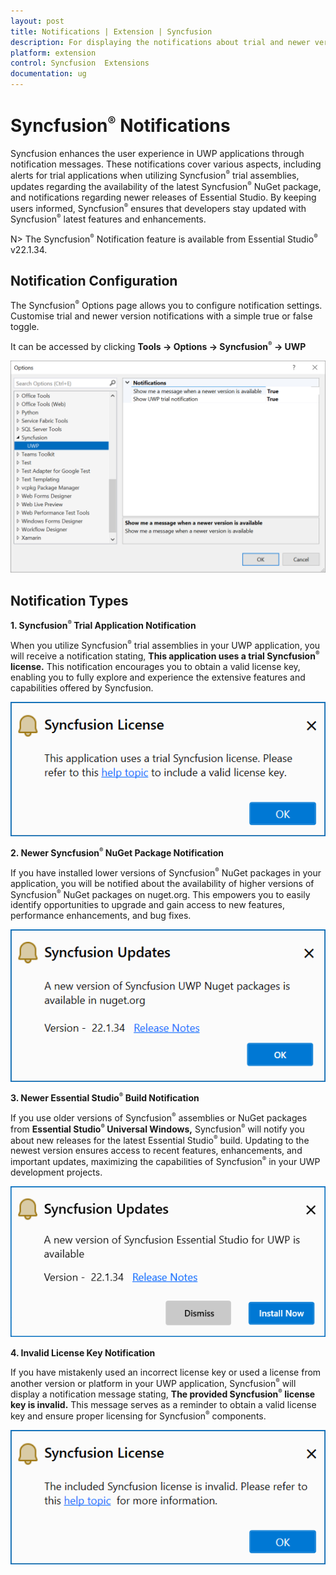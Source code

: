 ```yaml
---
layout: post
title: Notifications | Extension | Syncfusion
description: For displaying the notifications about trial and newer version update information for Syncfusion  applications.
platform: extension
control: Syncfusion  Extensions
documentation: ug
---
```


# Syncfusion<sup style="font-size:70%">&reg;</sup>  Notifications

Syncfusion enhances the user experience in UWP applications through notification messages. These notifications cover various aspects, including alerts for trial applications when utilizing Syncfusion<sup style="font-size:70%">&reg;</sup>  trial assemblies, updates regarding the availability of the latest Syncfusion<sup style="font-size:70%">&reg;</sup>  NuGet package, and notifications regarding newer releases of Essential Studio. By keeping users informed, Syncfusion<sup style="font-size:70%">&reg;</sup>  ensures that developers stay updated with Syncfusion<sup style="font-size:70%">&reg;</sup>  latest features and enhancements.

N> The Syncfusion<sup style="font-size:70%">&reg;</sup>  Notification feature is available from Essential Studio<sup style="font-size:70%">&reg;</sup>  v22.1.34.

## Notification Configuration

The Syncfusion<sup style="font-size:70%">&reg;</sup>  Options page allows you to configure notification settings. Customise trial and newer version notifications with a simple true or false toggle.

It can be accessed by clicking **Tools -> Options -> Syncfusion<sup style="font-size:70%">&reg;</sup>  -> UWP**

![Option Page](images/uwp-optionPage.png)

## Notification Types

**1. Syncfusion<sup style="font-size:70%">&reg;</sup>  Trial Application Notification**

When you utilize Syncfusion<sup style="font-size:70%">&reg;</sup>  trial assemblies in your UWP application, you will receive a notification stating, **This application uses a trial Syncfusion<sup style="font-size:70%">&reg;</sup>  license.** This notification encourages you to obtain a valid license key, enabling you to fully explore and experience the extensive features and capabilities offered by Syncfusion.

![Trial Notification](images/uwp-trial.png)

**2. Newer Syncfusion<sup style="font-size:70%">&reg;</sup>  NuGet Package Notification**

If you have installed lower versions of Syncfusion<sup style="font-size:70%">&reg;</sup>  NuGet packages in your application, you will be notified about the availability of higher versions of Syncfusion<sup style="font-size:70%">&reg;</sup>  NuGet packages on nuget.org. This empowers you to easily identify opportunities to upgrade and gain access to new features, performance enhancements, and bug fixes.

![NuGet Notification](images/uwp-nuget.png)

**3. Newer Essential Studio<sup style="font-size:70%">&reg;</sup>  Build Notification**

If you use older versions of Syncfusion<sup style="font-size:70%">&reg;</sup>  assemblies or NuGet packages from **Essential Studio<sup style="font-size:70%">&reg;</sup> Universal Windows,** Syncfusion<sup style="font-size:70%">&reg;</sup>  will notify you about new releases for the latest Essential Studio<sup style="font-size:70%">&reg;</sup>  build. Updating to the newest version ensures access to recent features, enhancements, and important updates, maximizing the capabilities of Syncfusion<sup style="font-size:70%">&reg;</sup>  in your UWP development projects.

![Build Notification](images/uwp-build.png)

**4. Invalid License Key Notification**

If you have mistakenly used an incorrect license key or used a license from another version or platform in your UWP application, Syncfusion<sup style="font-size:70%">&reg;</sup>  will display a notification message stating, **The provided Syncfusion<sup style="font-size:70%">&reg;</sup>  license key is invalid.** This message serves as a reminder to obtain a valid license key and ensure proper licensing for Syncfusion<sup style="font-size:70%">&reg;</sup>  components.

![Invalid Notification](images/uwp-invalid.png)

  


